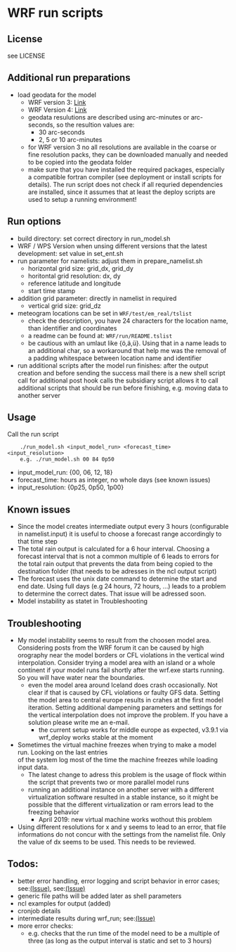 # WRF run scripts

## License
see LICENSE

## Additional run preparations
* load geodata for the model
  - WRF version 3: [Link](http://www2.mmm.ucar.edu/wrf/users/download/get_sources_wps_geog_V3.html)
  - WRF Version 4: [Link](http://www2.mmm.ucar.edu/wrf/users/download/get_sources_wps_geog.html)
  - geodata resulutions are described using arc-minutes or arc-seconds, so the resultion values are:
    * 30 arc-seconds
    * 2, 5 or 10 arc-minutes
  - for WRF version 3 no all resolutions are available in the coarse or fine resolution packs, they can
    be downloaded manually and needed to be copied into the geodata folder
  - make sure that you have installed the required packages, especially a compatible fortran compiler (see deployment
    or install scripts for details). The run script does not check if all requried dependencies are installed, since
    it assumes that at least the deploy scripts are used to setup a running environment!

## Run options
* build directory: set correct directory in run_model.sh
* WRF / WPS Version when unsing different versions that the latest development: set value in set_ent.sh
* run parameter for namelists: adjust them in prepare_namelist.sh
  - horizontal grid size: grid_dx, grid_dy
  - horitontal grid resolution: dx, dy
  - reference latitude and longitude
  - start time stamp
* addition grid parameter: directly in namelist in required
  - vertical grid size: grid_dz
* meteogram locations can be set in `WRF/test/em_real/tslist`
  - check the description, you have 24 characters for the location name, than identifier and coordinates
  - a readme can be found at: `WRF/run/README.tslist`
  - be cautious with an umlaut like {ö,ä,ü}. Using that in a name leads to an additional char, so a workaround
    that help me was the removal of a padding whitespace between location name and identifier
* run additional scripts after the model run finishes: after the output creation and before sending the success mail
  there is a new shell script call for additional post hook calls the subsidiary script allows it to call additional scripts
  that should be run before finishing, e.g. moving data to another server

## Usage
Call the run script
```
    ./run_model.sh <input_model_run> <forecast_time> <input_resolution>
    e.g. ./run_model.sh 00 84 0p50
```
* input_model_run: {00, 06, 12, 18}
* forecast_time: hours as integer, no whole days (see known issues)
* input_resolution: {0p25, 0p50, 1p00}

## Known issues
* Since the model creates intermediate output every 3 hours (configurable in namelist.input)
  it is useful to choose a forecast range accordingly to that time step
* The total rain output is calculated for a 6 hour interval. Choosing a forecast interval that is not
  a common multiple of 6 leads to errors for the total rain output that prevents the data from
  being copied to the destination folder (that needs to be adresses in the ncl output script)
* The forecast uses the unix date command to determine the start and end date. Using full days (e.g
  24 hours, 72 hours, ...) leads to a problem to determine the correct dates. That issue will be
  adressed soon.
* Model instability as statet in Troubleshooting

## Troubleshooting
* My model instability seems to result from the choosen model area. Considering posts from the WRF 
  forum it can be caused by high orography near the model borders or CFL violations in the vertical wind
  interpolation. Consider trying a model area with an island or a whole continent if your model runs 
  fail shortly after the wrf.exe starts running. So you will have water near the boundaries.
  - even the model area around Iceland does crash occasionally. Not clear if that is caused by CFL 
    violations or faulty GFS data. Setting the model area to central europe results in crahes at
    the first model iteration. Setting additional dampening parameters and settings for the vertical
    interpolation does not improve the problem. If you have a solution please write me an e-mail.
      - the current setup works for middle europe as expected, v3.9.1 via wrf_deploy works stable at the moment
* Sometimes the virtual machine freezes when trying to make a model run. Looking on the last entries  
  of the system log most of the time the machine freezes while loading input data.
  - The latest change to adress this problem is the usage of flock within the script that prevents two or more
    parallel model runs
  - running an additional instance on another server with a different virtualization software resulted in a stable
    instance, so it might be possible that the different virtualization or ram errors lead to the freezing behavior
      - April 2019: new virtual machine works wothout this problem
* Using different resolutions for x and y seems to lead to an error, that file informations do not
  concur with the settings from the namelist file. Only the value of dx seems to be used. This
  needs to be reviewed.

## Todos:
* better error handling, error logging and script behavior in error cases; see:[(Issue)](https://github.com/SettRaziel/wrf_archlinux/issues/7), see:[(Issue)](https://github.com/SettRaziel/wrf_archlinux/issues/10)
* generic file paths will be added later as shell parameters
* ncl examples for output (added)
* cronjob details
* intermediate results during wrf_run; see:[(Issue)](https://github.com/SettRaziel/wrf_archlinux/issues/13)
* more error checks:
  - e.g. checks that the run time of the model need to be a multiple of three
    (as long as the output interval is static and set to 3 hours)
